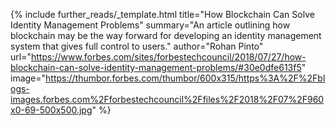 {%
  include further_reads/_template.html
  title="How Blockchain Can Solve Identity Management Problems"
  summary="An article outlining how blockchain may be the way forward for developing an identity management system that gives full control to users."
  author="Rohan Pinto"
  url="https://www.forbes.com/sites/forbestechcouncil/2018/07/27/how-blockchain-can-solve-identity-management-problems/#30e0dfe613f5"
  image="https://thumbor.forbes.com/thumbor/600x315/https%3A%2F%2Fblogs-images.forbes.com%2Fforbestechcouncil%2Ffiles%2F2018%2F07%2F960x0-69-500x500.jpg"
%}
